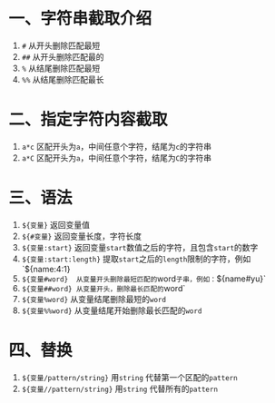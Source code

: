 # 一、字符串截取介绍
1. `#` 从开头删除匹配最短
2. `##` 从开头删除匹配最的
3. `%` 从结尾删除匹配最短
4. `%%` 从结尾删除匹配最长

# 二、指定字符内容截取
1. `a*c` 区配开头为`a`，中间任意个字符，结尾为`c`的字符串
2. `a*C` 区配开头为`a`，中间任意个字符，结尾为`C`的字符串

# 三、语法
1. `${变量}`	返回变量值
2. `${#变量}`	返回变量长度，字符长度
3. `${变量:start}`	返回变量`start`数值之后的字符，且包含`start`的数字
4. `${变量:start:length}`	提取`start`之后的`length`限制的字符，例如`${name:4:1}
5. `${变量#word}	从变量开头删除最短匹配的`word`子串，例如：`${name#yu}`
6. `${变量##word}	从变量开头，删除最长匹配的`word`
7. `${变量%word}`	从变量结尾删除最短的`word`
8. `${变量%%word}`	从变量结尾开始删除最长匹配的`word`

# 四、替换
1. `${变量/pattern/string}`	用`string` 代替第一个区配的`pattern`
2. `${变量//pattern/string}`	用`string` 代替所有的`pattern`
